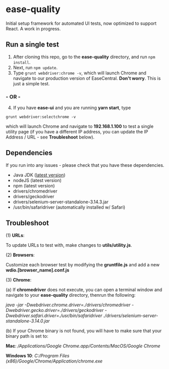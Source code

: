 # ease-quality

Initial setup framework for automated UI tests, now optimized to support React. A work in progress.

## Run a single test

1. After cloning this repo, go to the **ease-quality** directory, and run `npm install`.
2. Next, run  `npm update`.
3. Type `grunt webdriver:chrome -v`, which will launch Chrome and navigate to our production version of EaseCentral. **Don't worry**. This is just a simple test.

###  - OR - 

4. If you have **ease-ui** and you are running **yarn start**, type 

`grunt webdriver:selectchrome -v`

which will launch Chrome and navigate to  **192.168.1.100** to test a single utility page (if you have a different IP address, you can update the IP Address / URL - see **Troubleshoot** below).

## Dependencies
If you run into any issues - please check that you have these dependencies.

- Java JDK ([latest version](http://www.oracle.com/technetwork/java/javase/downloads/jdk10-downloads-4416644.html))
- nodeJS (latest version)
- npm (latest version)
- drivers/chromedriver
- drivers/geckodriver
- drivers/selenium-server-standalone-3.14.3.jar
- /usr/bin/safaridriver (automatically installed w/ Safari)

## Troubleshoot
(1) **URLs**:

To update URLs to test with, make changes to **utils/utility.js**.

(2) **Browsers**:

Customize each browser test by modifying the **gruntfile.js** and add a new **wdio.[browser_name].conf.js**

(3) **Chrome**: 

(a) If **chromedriver** does not execute, you can open a terminal window and navigate to your **ease-quality** directory, thenrun the following: 

*java -jar -Dwebdriver.chrome.driver=./drivers/chromedriver -Dwebdriver.gecko.driver=./drivers/geckodriver  -Dwebdriver.safari.driver=./usr/bin/safaridriver  ./drivers/selenium-server-standalone-3.14.0.jar*

(b) If your Chrome binary is not found, you will have to make sure that your binary path is set to:

**Mac**: */Applications/Google Chrome.app/Contents/MacOS/Google Chrome*

**Windows 10**: *C:/Program Files (x86)/Google/Chrome/Application/chrome.exe*
